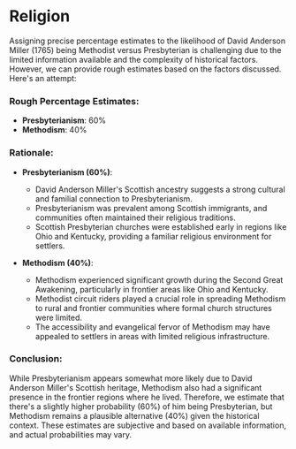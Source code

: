 

# Religion

Assigning precise percentage estimates to the likelihood of David Anderson Miller (1765) being Methodist versus Presbyterian is challenging due to the limited information available and the complexity of historical factors. However, we can provide rough estimates based on the factors discussed. Here's an attempt:

### Rough Percentage Estimates:

- **Presbyterianism**: 60%
- **Methodism**: 40%

### Rationale:

- **Presbyterianism (60%)**:
    - David Anderson Miller's Scottish ancestry suggests a strong cultural and familial connection to Presbyterianism.
    - Presbyterianism was prevalent among Scottish immigrants, and communities often maintained their religious traditions.
    - Scottish Presbyterian churches were established early in regions like Ohio and Kentucky, providing a familiar religious environment for settlers.

- **Methodism (40%)**:
    - Methodism experienced significant growth during the Second Great Awakening, particularly in frontier areas like Ohio and Kentucky.
    - Methodist circuit riders played a crucial role in spreading Methodism to rural and frontier communities where formal church structures were limited.
    - The accessibility and evangelical fervor of Methodism may have appealed to settlers in areas with limited religious infrastructure.

### Conclusion:

While Presbyterianism appears somewhat more likely due to David Anderson Miller's Scottish heritage, Methodism also had a significant presence in the frontier regions where he lived. Therefore, we estimate that there's a slightly higher probability (60%) of him being Presbyterian, but Methodism remains a plausible alternative (40%) given the historical context. These estimates are subjective and based on available information, and actual probabilities may vary.